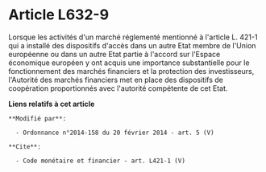 # Article L632-9

Lorsque les activités d'un marché réglementé mentionné à l'article L. 421-1 qui a installé des dispositifs d'accès dans un
autre Etat membre de l'Union européenne ou dans un autre Etat partie à l'accord sur l'Espace économique européen y ont acquis
une importance substantielle pour le fonctionnement des marchés financiers et la protection des investisseurs, l'Autorité des
marchés financiers met en place des dispositifs de coopération proportionnés avec l'autorité compétente de cet Etat.

**Liens relatifs à cet article**

	**Modifié par**:

	  - Ordonnance n°2014-158 du 20 février 2014 - art. 5 (V)

	**Cite**:

	  - Code monétaire et financier - art. L421-1 (V)
